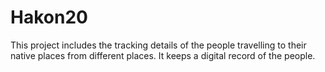 # Hakon20
This project includes the tracking details of the people travelling to their native places from different places. It keeps a digital record of the people.
